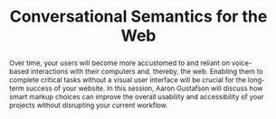 ---
title: "Conversational Semantics for the Web"
speaker: Aaron Gustafson
tags: ["Talk", "CascadiaJS 2018", "Aaron Gustafson"]
abstract: "Over time, your users will become more accustomed to and reliant on voice-based interactions with their computers and, thereby, the web. Enabling them to complete critical tasks without a visual user interface will be crucial for the long-term success of your website. In this session, Aaron Gustafson will discuss how smart markup choices can improve the overall usability and accessibility of your projects without disrupting your current workflow."
ytID: gZiysmuwwMA
layout: talk
---